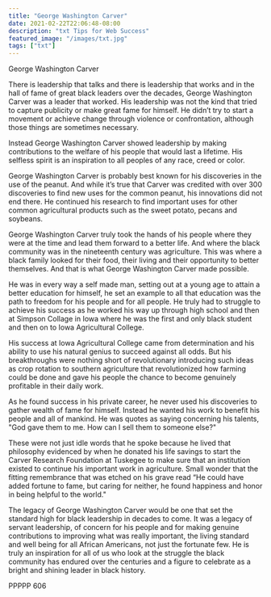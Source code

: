 ```yaml
---
title: "George Washington Carver"
date: 2021-02-22T22:06:48-08:00
description: "txt Tips for Web Success"
featured_image: "/images/txt.jpg"
tags: ["txt"]
---
```


George Washington Carver

There is leadership that talks and there is leadership that works and in the hall of fame of great black leaders over the decades, George Washington Carver was a leader that worked.  His leadership was not the kind that tried to capture publicity or make great fame for himself.  He didn’t try to start a movement or achieve change through violence or confrontation, although those things are sometimes necessary.

Instead George Washington Carver showed leadership by making contributions to the welfare of his people that would last a lifetime.  His selfless spirit is an inspiration to all peoples of any race, creed or color.  

George Washington Carver is probably best known for his discoveries in the use of the peanut.  And while it’s true that Carver was credited with over 300 discoveries to find new uses for the common peanut, his innovations did not end there.  He continued his research to find important uses for other common agricultural products such as the sweet potato, pecans and soybeans.

George Washington Carver truly took the hands of his people where they were at the time and lead them forward to a better life.  And where the black community was in the nineteenth century was agriculture.  This was where a black family looked for their food, their living and their opportunity to better themselves.  And that is what George Washington Carver made possible.

He was in every way a self made man, setting out at a young age to attain a better education for himself, he set an example to all that education was the path to freedom for his people and for all people.  He truly had to struggle to achieve his success as he worked his way up through high school and then at Simpson Collage in Iowa where he was the first and only black student and then on to Iowa Agricultural College.  

His success at Iowa Agricultural College came from determination and his ability to use his natural genius to succeed against all odds.  But his breakthroughs were nothing short of revolutionary introducing such ideas as crop rotation to southern agriculture that revolutionized how farming could be done and gave his people the chance to become genuinely profitable in their daily work.

As he found success in his private career, he never used his discoveries to gather wealth of fame for himself.  Instead he wanted his work to benefit his people and all of mankind.  He was quotes as saying concerning his talents, "God gave them to me.  How can I sell them to someone else?"  

These were not just idle words that he spoke because he lived that philosophy evidenced by when he donated his life savings to start the Carver Research Foundation at Tuskegee to make sure that an institution existed to continue his important work in agriculture.  Small wonder that the fitting remembrance that was etched on his grave read “He could have added fortune to fame, but caring for neither, he found happiness and honor in being helpful to the world."

The legacy of George Washington Carver would be one that set the standard high for black leadership in decades to come.  It was a legacy of servant leadership, of concern for his people and for making genuine contributions to improving what was really important, the living standard and well being for all African Americans, not just the fortunate few.  He is truly an inspiration for all of us who look at the struggle the black community has endured over the centuries and a figure to celebrate as a bright and shining leader in black history.

PPPPP 606

